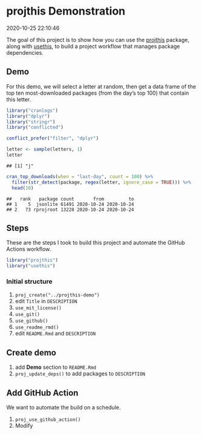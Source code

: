 projthis Demonstration
================
2020-10-25 22:10:46

<!-- README.md is generated from README.Rmd. Please edit that file -->

<!-- badges: start -->

<!-- badges: end -->

The goal of this project is to show how you can use the [projthis]()
package, along with [usethis](), to build a project workflow that
manages package dependencies.

## Demo

For this demo, we will select a letter at random, then get a data frame
of the top ten most-downloaded packages (from the day’s top 100) that
contain this letter.

``` r
library("cranlogs")
library("dplyr")
library("stringr")
library("conflicted")

conflict_prefer("filter", "dplyr")
```

``` r
letter <- sample(letters, 1)
letter
```

    ## [1] "j"

``` r
cran_top_downloads(when = "last-day", count = 100) %>%
  filter(str_detect(package, regex(letter, ignore_case = TRUE))) %>%
  head(10)
```

    ##   rank   package count       from         to
    ## 1    5  jsonlite 61491 2020-10-24 2020-10-24
    ## 2   73 rprojroot 13228 2020-10-24 2020-10-24

## Steps

These are the steps I took to build this project and automate the GitHub
Actions workflow.

``` r
library("projthis")
library("usethis")
```

### Initial structure

1.  `proj_create("../projthis-demo")`
2.  edit `Title` in `DESCRIPTION`
3.  `use_mit_license()`
4.  `use_git()`
5.  `use_github()`
6.  `use_readme_rmd()`
7.  edit `README.Rmd` and `DESCRIPTION`

## Create demo

1.  add **Demo** section to `README.Rmd`
2.  `proj_update_deps()` to add packages to `DESCRIPTION`

## Add GitHub Action

We want to automate the build on a schedule.

1.  `proj_use_github_action()`
2.  Modify

